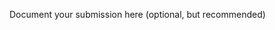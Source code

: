 Document your submission here (optional, but recommended)

<!-- 1. Pulled repo down and looked over all assets, file structure, final product and began the planning process for this exercise. -->

<!-- 2. Refered back to the readme on github, using NPM start to get the project up and runnign in the browser -->

<!-- 3. Filled out the HTML document -->

<!-- 4. Created a CSS file in the "stylesheets" folder titled "styles.css" -->

<!-- 5. Added header tags, a container for the content, the landing image from the assets, and the text for the header -->

<!-- 6. Styled the header elements in the "styles.css" file, using the "annotated-mockup.jpg" as reference-->

<!-- 7. Added bootstrap to the HTML files and set up the vertical tabs to hold the info -->

<!-- 8. Built out HTML tabs to include appropriate info info -->

<!-- 9. Built out all HTML sections to inclue the large blue images, titles, and the info tied to the step -->

<!-- 10. Added the css to equal the requirements from the "annotated-mockup.jpg" file  -->

<!-- 11. Added JS files and a fetch call to get the names on the console. -->

<!--  -->

